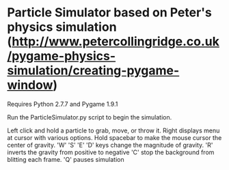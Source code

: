 Particle Simulator based on Peter's physics simulation
(http://www.petercollingridge.co.uk/pygame-physics-simulation/creating-pygame-window)
===============
Requires Python 2.7.7 and Pygame 1.9.1

Run the ParticleSimulator.py script to begin the simulation.

Left click and hold a particle to grab, move, or throw it.
Right displays menu at cursor with various options.
Hold spacebar to make the mouse cursor the center of gravity.
'W' 'S' 'E' 'D' keys change the magnitude of gravity.
'R' inverts the gravity from positive to negative
'C' stop the background from blitting each frame.
'Q' pauses simulation

